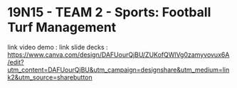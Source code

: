 # 19N15 - TEAM 2 - Sports: Football Turf Management
link video demo :
<space><space>
link slide decks : https://www.canva.com/design/DAFUourQjBU/ZUKofQWlVg0zamyvovux6A/edit?utm_content=DAFUourQjBU&utm_campaign=designshare&utm_medium=link2&utm_source=sharebutton
